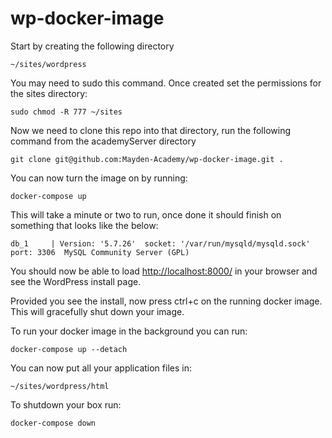 # wp-docker-image

Start by creating the following directory

```
~/sites/wordpress
```

You may need to sudo this command. Once created set the permissions for the sites directory:

```
sudo chmod -R 777 ~/sites
```

Now we need to clone this repo into that directory, run the following command from the academyServer directory

```
git clone git@github.com:Mayden-Academy/wp-docker-image.git .
```

You can now turn the image on by running:

```
docker-compose up
```

This will take a minute or two to run, once done it should finish on something that looks like the below:

```
db_1     | Version: '5.7.26'  socket: '/var/run/mysqld/mysqld.sock'  port: 3306  MySQL Community Server (GPL)
```

You should now be able to load [http://localhost:8000/](http://localhost:8000/) in your browser and see the WordPress install page.

Provided you see the install, now press ctrl+c on the running docker image. This will gracefully shut down your image.

To run your docker image in the background you can run:

```
docker-compose up --detach
```

You can now put all your application files in:
```
~/sites/wordpress/html
```

To shutdown your box run:
```
docker-compose down
```
